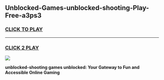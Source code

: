 
## Unblocked-Games-unblocked-shooting-Play-Free-a3ps3
<h3>
<a href="https://premium76.site?title=unblocked-shooting&ref=10A">CLICK TO PLAY</a></h3>
<hr>

<h3>
<a href="https://premium76.site?title=unblocked-shooting&ref=10A">CLICK 2 PLAY</a>
  
</h3>

<a href="https://premium76.site?title=unblocked-shooting&ref=10A"><img src="https://clearcache.store/games.png"></a>


**unblocked-shooting games unblocked: Your Gateway to Fun and Accessible Online Gaming**
